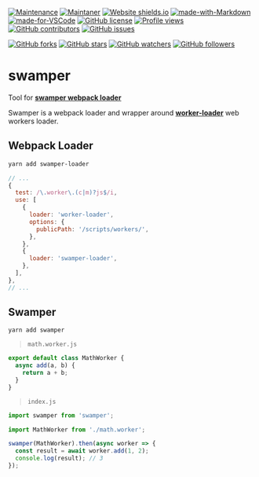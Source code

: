 [![Maintenance](https://img.shields.io/badge/Maintained%3F-yes-green.svg)](https://GitHub.com/teniryte/swamper/graphs/commit-activity) [![Maintaner](https://img.shields.io/badge/Maintainer-teniryte-blue)](https://img.shields.io/badge/maintainer-teniryte-blue) [![Website shields.io](https://img.shields.io/website-up-down-green-red/http/shields.io.svg)](https://swamper.sencort.com/) [![made-with-Markdown](https://img.shields.io/badge/Made%20with-Markdown-1f425f.svg)](http://commonmark.org) [![made-for-VSCode](https://img.shields.io/badge/Made%20for-VSCode-1f425f.svg)](https://code.visualstudio.com/) [![GitHub license](https://img.shields.io/github/license/teniryte/swamper.svg)](https://github.com/teniryte/swamper/blob/master/LICENSE) [![Profile views](https://gpvc.arturio.dev/teniryte)](https://gpvc.arturio.dev/teniryte) [![GitHub contributors](https://img.shields.io/github/contributors/teniryte/swamper.svg)](https://GitHub.com/teniryte/swamper/graphs/contributors/) [![GitHub issues](https://img.shields.io/github/issues/teniryte/swamper.svg)](https://GitHub.com/teniryte/swamper/issues/)

[![GitHub forks](https://img.shields.io/github/forks/teniryte/swamper.svg?style=social&label=Fork&maxAge=2592000)](https://GitHub.com/teniryte/swamper/network/) [![GitHub stars](https://img.shields.io/github/stars/teniryte/swamper.svg?style=social&label=Star&maxAge=2592000)](https://GitHub.com/teniryte/swamper/stargazers/) [![GitHub watchers](https://img.shields.io/github/watchers/teniryte/swamper.svg?style=social&label=Watch&maxAge=2592000)](https://GitHub.com/teniryte/swamper/watchers/) [![GitHub followers](https://img.shields.io/github/followers/teniryte.svg?style=social&label=Follow&maxAge=2592000)](https://github.com/teniryte?tab=followers)

# swamper

Tool for [**swamper webpack loader**](https://github.com/teniryte/swamper-loader)

Swamper is a webpack loader and wrapper around [**worker-loader**](https://github.com/webpack-contrib/worker-loader) web workers loader.

## Webpack Loader

```sh
yarn add swamper-loader
```

```js
// ...
{
  test: /\.worker\.(c|m)?js$/i,
  use: [
    {
      loader: 'worker-loader',
      options: {
        publicPath: '/scripts/workers/',
      },
    },
    {
      loader: 'swamper-loader',
    },
  ],
},
// ...
```

## Swamper

```sh
yarn add swamper
```

> `math.worker.js`

```js
export default class MathWorker {
  async add(a, b) {
    return a + b;
  }
}
```

> `index.js`

```js
import swamper from 'swamper';

import MathWorker from './math.worker';

swamper(MathWorker).then(async worker => {
  const result = await worker.add(1, 2);
  console.log(result); // 3
});
```
